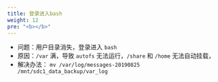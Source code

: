```yaml
---
title: 登录进入bash
weight: 12
pre: "<b></b>"
---
```


- 问题：用户目录消失，登录进入 `bash`
- 原因：`/var` 满，导致 `autofs` 无法运行，`/share` 和 `/home` 无法自动挂载，
- 解决办法： `mv /var/log/messages-20190825 /mnt/sdc1_data_backup/var_log`

